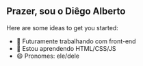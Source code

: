 ## Prazer, sou o Diêgo Alberto


Here are some ideas to get you started:

- 🔭 Futuramente trabalhando com front-end
- 🌱 Estou aprendendo HTML/CSS/JS
- 😄 Pronomes: ele/dele


